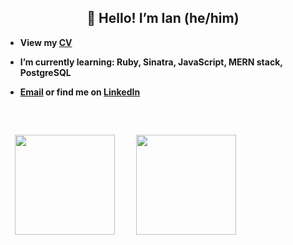 <h2 align="center"> 👋 Hello! I’m Ian (he/him) </h2>



- **View my [CV](https://github.com/Battery0/CV)**

- **I’m currently learning: Ruby, Sinatra, JavaScript, MERN stack, PostgreSQL**

- **<a href="mailto:king.ian.uk@gmail.com">Email</a> or find me on <a href="https://www.linkedin.com/in/iankinguk/">LinkedIn</a>**

<br>

<p align="left">
  <img height="160px" style="padding: 15px;" src="https://github-readme-stats.vercel.app/api?username=battery0&show_icons=true&theme=onedark" />  
  <img height="160px" style="padding: 15px;" src="https://github-readme-stats.vercel.app/api/top-langs/?username=battery0&layout=compact&theme=onedark"/>
</p>
